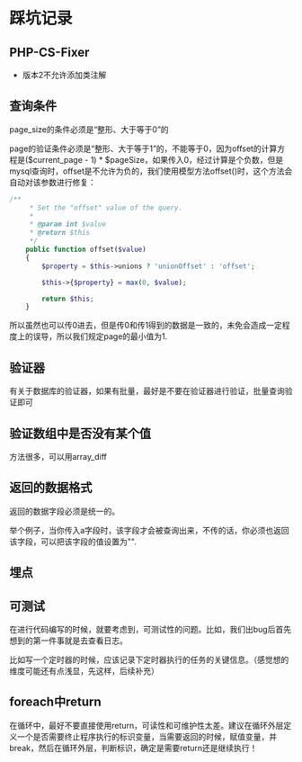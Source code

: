 # 踩坑记录

## PHP-CS-Fixer

* 版本2不允许添加类注解

## 查询条件

page_size的条件必须是“整形、大于等于0”的

page的验证条件必须是“整形、大于等于1”的，不能等于0，因为offset的计算方程是($current_page - 1) * $pageSize，如果传入0，经过计算是个负数，但是mysql查询时，offset是不允许为负的，我们使用模型方法offset()时，这个方法会自动对该参数进行修复：

```php
/**
     * Set the "offset" value of the query.
     *
     * @param int $value
     * @return $this
     */
    public function offset($value)
    {
        $property = $this->unions ? 'unionOffset' : 'offset';

        $this->{$property} = max(0, $value);

        return $this;
    }
```

所以虽然也可以传0进去，但是传0和传1得到的数据是一致的，未免会造成一定程度上的误导，所以我们规定page的最小值为1.

## 验证器

有关于数据库的验证器，如果有批量，最好是不要在验证器进行验证，批量查询验证即可

## 验证数组中是否没有某个值

方法很多，可以用array_diff

## 返回的数据格式

返回的数据字段必须是统一的。

举个例子，当你传入a字段时，该字段才会被查询出来，不传的话，你必须也返回该字段，可以把该字段的值设置为"".

## 埋点

## 可测试

在进行代码编写的时候，就要考虑到，可测试性的问题。比如，我们出bug后首先想到的第一件事就是去查看日志。

比如写一个定时器的时候，应该记录下定时器执行的任务的关键信息。（感觉想的维度可能还有点浅显，先这样，后续补充）

## foreach中return

在循环中，最好不要直接使用return，可读性和可维护性太差。建议在循环外层定义一个是否需要终止程序执行的标识变量，当需要返回的时候，赋值变量，并break，然后在循环外层，判断标识，确定是需要return还是继续执行！